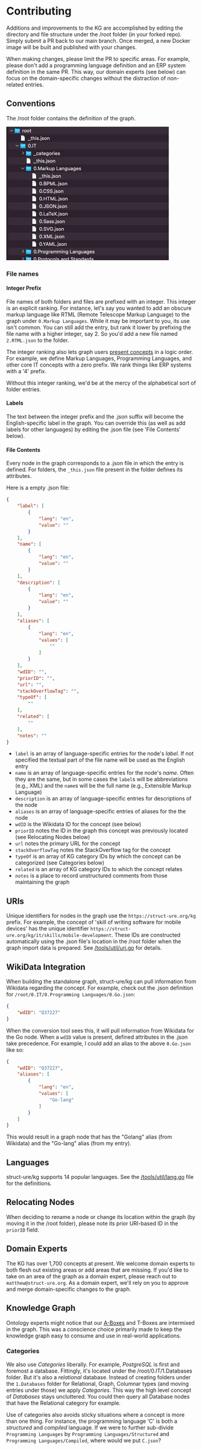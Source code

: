 # Contributing

Additions and improvements to the KG are accomplished by editing the directory and file structure under the /root folder (in your forked repo). Simply submit a PR back to our main branch. Once merged, a new Docker image will be built and published with your changes.

When making changes, please limit the PR to specific areas. For example, please don't add a programming language definition and an ERP system definition in the same PR. This way, our domain experts (see below) can focus on the domain-specific changes without the distraction of non-related entries.

## Conventions
The /root folder contains the definition of the graph.

![Image of root folder](/img/root-folder.png)

### File names

#### Integer Prefix
File names of both folders and files are prefixed with an integer. This integer is an explicit ranking. For instance, let's say you wanted to add an obscure markup language like RTML (Remote Telescope Markup Language) to the graph under `0.Markup Languages`. While it may be important to you, its use isn't common. You can still add the entry, but rank it lower by prefixing the file name with a higher integer, say 2. So you'd add a new file named `2.RTML.json` to the folder.

The integer ranking also lets graph users [present concepts](https://struct-ure.github.io/kg/examples/ui-tree/) in a logic order. For example, we define Markup Languages, Programming Languages, and other core IT concepts with a zero prefix. We rank things like ERP systems with a '4' prefix.

Without this integer ranking, we'd be at the mercy of the alphabetical sort of folder entries.

#### Labels
The text between the integer prefix and the .json suffix will become the English-specific label in the graph. You can override this (as well as add labels for other languages) by editing the .json file (see 'File Contents' below).

#### File Contents

Every node in the graph corresponds to a .json file in which the entry is defined. For folders, the `_this.json` file present in the folder defines its attributes.

Here is a empty .json file:
```json
{
    "label": [
        {
            "lang": "en",
            "value": ""
        }
    ],
    "name": [
        {
            "lang": "en",
            "value": ""
        }
    ],
    "description": [
        {
            "lang": "en",
            "value": ""
        }
    ],
    "aliases": [
        {
            "lang": "en",
            "values": [
                ""
            ]
        }
    ],
    "wdID": "",
    "priorID": "",
    "url": "",
    "stackOverflowTag": "",
    "typeOf": [
        ""
    ],
    "related": [
        ""
    ],
    "notes": ""
}
```
* `label` is an array of language-specific entries for the node's *label*. If not specified the textual part of the file name will be used as the English entry
* `name` is an array of language-specific entries for the node's *name*. Often they are the same, but in some cases the `label`s will be abbreviations (e.g., XML) and the `name`s will be the full name (e.g., Extensible Markup Language)
* `description` is an array of language-specific entries for descriptions of the node
* `aliases` is an array of language-specific entries of aliases for the the node
* `wdID` is the Wikidata ID for the concept (see below)
* `priorID` notes the ID in the graph this concept was previously located (see Relocating Nodes below)
* `url` notes the primary URL for the concept
* `stackOverflowTag` notes the StackOverflow tag for the concept
* `typeOf` is an array of KG category IDs by which the concept can be categorized (see Categories below)
* `related` is an array of KG category IDs to which the concept relates
* `notes` is a place to record unstructured comments from those maintaining the graph

## URIs
Unique identifiers for nodes in the graph use the `https://struct-ure.org/kg` prefix. For example, the concept of 'skill of writing software for mobile devices' has the unique identifier `https://struct-ure.org/kg/it/skills/mobile-development`. These IDs are constructed automatically using the .json file's location in the /root folder when the graph import data is prepared. See [/tools/util/uri.go]() for details.

## WikiData Integration
When building the standalone graph, struct-ure/kg can pull information from Wikidata regarding the concept. For example, check out the .json definition for `/root/0.IT/0.Programming Languages/0.Go.json`:

```json
{
	"wdID": "Q37227"
}
```

When the conversion tool sees this, it will pull information from Wikidata for the Go node. When a `wdID` value is present, defined attributes in the .json take precedence. For example, I could add an alias to the above `0.Go.json` like so:

```json
{
	"wdID": "Q37227",
    "aliases": [
        {
            "lang": "en",
            "values": [
                "Go-lang"
            ]
        }
    ]
}
```
This would result in a graph node that has the "Golang" alias (from Wikidata) and the "Go-lang" alias (from my entry).

## Languages
struct-ure/kg supports 14 popular languages. See the [/tools/util/lang.go]() file for the definitions.

## Relocating Nodes
When deciding to rename a node or change its location within the graph (by moving it in the /root folder), please note its prior URI-based ID in the `priorID` field.

## Domain Experts
The KG has over 1,700 concepts at present. We welcome domain experts to both flesh out existing areas or add areas that are missing. If you'd like to take on an area of the graph as a domain expert, please reach out to `matthew@struct-ure.org`. As a domain expert, we'll rely on you to approve and merge domain-specific changes to the graph.

## Knowledge Graph
Ontology experts might notice that our [A-Boxes](https://en.wikipedia.org/wiki/Abox) and T-Boxes are intermixed in the graph. This was a conscience choice primarily made to keep the knowledge graph easy to consume and use in real-world applications. 

### Categories
We also use *Categories* liberally. For example, *PostgreSQL* is first and foremost a database. Fittingly, it's located under the /root/0.IT/1.Databases folder. But it's also a *relational* database. Instead of creating folders under the `1.Databases` folder for Relational, Graph, Columnar types (and moving entries under those) we apply *Categories*. This way the high level concept of *Databases* stays uncluttered. You could then query all Database nodes that have the Relational category for example.

Use of categories also avoids sticky situations where a concept is more than one thing. For instance, the programming language 'C' is both a *structured* and *compiled* language. If we were to further sub-divide `Programming Languages` by `Programming Languages/Structured` and `Programming Languages/Compiled`, where would we put `C.json`?

